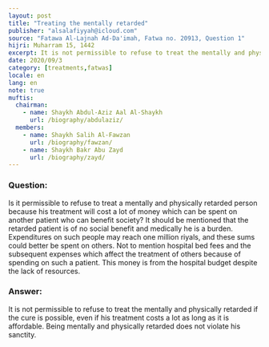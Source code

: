 ```yaml
---
layout: post
title: "Treating the mentally retarded"
publisher: "alsalafiyyah@icloud.com"
source: "Fatawa Al-Lajnah Ad-Da'imah, Fatwa no. 20913, Question 1"
hijri: Muharram 15, 1442
excerpt: It is not permissible to refuse to treat the mentally and physically retarded if the cure is possible, even if his treatment costs a lot as long as it is affordable.
date: 2020/09/3
category: [treatments,fatwas]
locale: en
lang: en
note: true
muftis:
  chairman: 
    - name: Shaykh Abdul-Aziz Aal Al-Shaykh
      url: /biography/abdulaziz/
  members: 
    - name: Shaykh Salih Al-Fawzan
      url: /biography/fawzan/
    - name: Shaykh Bakr Abu Zayd
      url: /biography/zayd/
---
```


### Question:
Is it permissible to refuse to treat a mentally and physically retarded person because his treatment will cost a lot of money which can be spent on another patient who can benefit society? It should be mentioned that the retarded patient is of no social benefit and medically he is a burden. Expenditures on such people may reach one million riyals, and these sums could better be spent on others. Not to mention hospital bed fees and the subsequent expenses which affect the treatment of others because of spending on such a patient. This money is from the hospital budget despite the lack of resources.  

### Answer:
It is not permissible to refuse to treat the mentally and physically retarded if the cure is possible, even if his treatment costs a lot as long as it is affordable. Being mentally and physically retarded does not violate his sanctity. 
